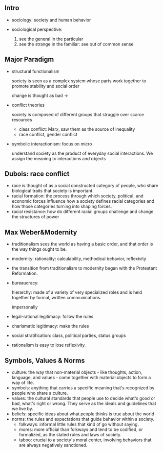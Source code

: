 ## Intro

- sociology: society and human behavior

- sociological perspective:
  1. see the general in the particular
  2. see the strange in the familiar: see out of common sense 



## Major Paradigm

- structural functionalism

  society is seen as a complex system whose parts work together to promote stability and social order

  change is thought as bad ->

- conflict theories

  society is composed of different groups that struggle over scarce resources

  - class conflict: Marx, saw them as the source of inequality
  - race conflict, gender conflict

- symbolic interactionism: focus on micro

  understand society as the product of everyday social interactions. We assign the meaning to interactions and objects

## Dubois: race conflict

- race is thought of as a social constructed category of people, who share biological traits that society is important.
- racial formation: the process through which society, political, and economic forces influence how a society defines racial categories and how those categories turning into shaping forces.
- racial resistance: how do different racial groups challenge and change the structures of power

## Max Weber&Modernity

- traditionalism sees the world as having a basic order, and that order is the way things ought to be.

- modernity: rationality: calculability, methodical behavior, reflexivity

- the transition from traditionalism to modernity began with the Protestant Reformation.

- bureaucracy:

  hierarchy: made of a variety of very specialized roles and is held together by formal, written communications.

  impersonally

- legal-rational legitimacy: follow the rules
- charismatic legitimacy: make the rules
- social stratification: class, political parties, status groups
- rationalism is easy to lose reflexivity.

## Symbols, Values & Norms

- culture: the way that non-material objects - like thoughts, action, language, and values - come together with material objects to form a way of life.
- symbols: anything that carries a specific meaning that's recognized by people who share a culture.
- values: the cultural standards that people use to decide what's good or bad, what's right or wrong. They serve as the ideals and guidelines that we live by.
- beliefs: specific ideas about what people thinks is true about the world
- norms: the rules and expectations that guide behavior within a society.
  - folkways: informal little rules that kind of go without saying.
  - mores: more official than folkways and tend to be codified, or formalized, as the stated rules and laws of society.
  - taboo: crucial to a society's moral center, involving behaviors that are always negatively sanctioned.

